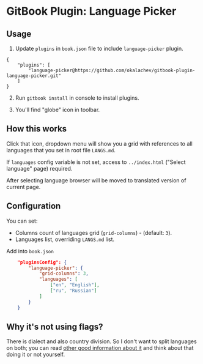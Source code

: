 GitBook Plugin: Language Picker
===============================

## Usage

1. Update `plugins` in `book.json` file to include `language-picker` plugin.

```
{
    "plugins": [
        "language-picker@https://github.com/okalachev/gitbook-plugin-language-picker.git"
    ]
}
```

2. Run `gitbook install` in console to install plugins.

3. You'll find "globe" icon in toolbar.

## How this works

Click that icon, dropdown menu will show you a grid with references to all languages that you set in root file `LANGS.md`.

If `languages` config variable is not set, access to `../index.html` ("Select language" page) required.

After selecting language browser will be moved to translated version of current page.

## Configuration

You can set:

* Columns count of languages grid (`grid-columns`) - (default: `3`).
* Languages list, overriding `LANGS.md` list.

Add into `book.json`

```json
    "pluginsConfig": {
        "language-picker": {
            "grid-columns": 3,
            "languages": [
                ["en", "English"],
                ["ru", "Russian"]
            ]
        }
    }
```

## Why it's not using flags?

There is dialect and also country division. So I don't want to split languages on both; you can read [other good information about it](https://www.ethnologue.com/about/problem-language-identification) and think about that doing it or not yourself.
